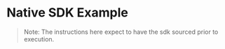 # Native SDK Example

> Note: The instructions here expect to have the sdk sourced prior to execution.